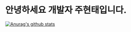 # 안녕하세요 개발자 주현태입니다.

[![Anurag's github stats](https://github-readme-stats.vercel.app/api?username=jabel123)](https://github.com/anuraghazra/github-readme-stats)
